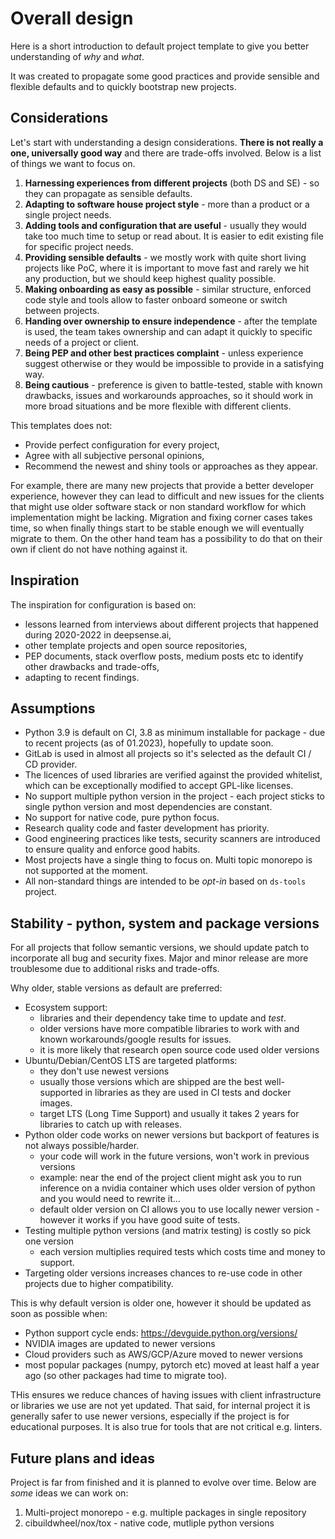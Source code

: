# **Overall design**

Here is a short introduction to default project template to give you better understanding of _why_ and _what_.

It was created to propagate some good practices and provide sensible and flexible defaults and to quickly bootstrap new projects.

## Considerations
Let's start with understanding a design considerations. **There is not really a one, universally good way** and there are trade-offs involved. Below is a list of things we want to focus on.

1. **Harnessing experiences from different projects** (both DS and SE) - so they can propagate as sensible defaults.
1. **Adapting to software house project style** - more than a product or a single project needs.
1. **Adding tools and configuration that are useful** - usually they would take too much time to setup or read about. It is easier to edit existing file for specific project needs.
1. **Providing sensible defaults** - we mostly work with quite short living projects like PoC, where it is important to move fast and rarely we hit any production, but we should keep highest quality possible.
1. **Making onboarding as easy as possible** - similar structure, enforced code style and tools allow to faster onboard someone or switch between projects.
1. **Handing over ownership to ensure independence** - after the template is used, the team takes ownership and can adapt it quickly to specific needs of a project or client.
1. **Being PEP and other best practices complaint** - unless experience suggest otherwise or they would be impossible to provide in a satisfying way.
1. **Being cautious** - preference is given to battle-tested, stable with known drawbacks, issues and workarounds approaches, so it should work in more broad situations and be more flexible with different clients.

This templates does not:
- Provide perfect configuration for every project,
- Agree with all subjective personal opinions,
- Recommend the newest and shiny tools or approaches as they appear.

For example, there are many new projects that provide a better developer experience, however they can lead to difficult and new issues for the clients that might use older software stack or non standard workflow for which implementation might be lacking. Migration and fixing corner cases takes time, so when finally things start to be stable enough we will eventually migrate to them.
On the other hand team has a possibility to do that on their own if client do not have nothing against it.

## Inspiration

The inspiration for configuration is based on:

- lessons learned from interviews about different projects that happened during 2020-2022 in deepsense.ai,
- other template projects and open source repositories,
- PEP documents, stack overflow posts, medium posts etc to identify other drawbacks and trade-offs,
- adapting to recent findings.

## Assumptions

- Python 3.9 is default on CI, 3.8 as minimum installable for package - due to recent projects (as of 01.2023), hopefully to update soon.
- GitLab is used in almost all projects so it's selected as the default CI / CD provider.
- The licences of used libraries are verified against the provided whitelist, which can be exceptionally modified to accept GPL-like licenses.
- No support multiple python version in the project - each project sticks to single python version and most dependencies are constant.
- No support for native code, pure python focus.
- Research quality code and faster development has priority.
- Good engineering practices like tests, security scanners are introduced to ensure quality and enforce good habits.
- Most projects have a single thing to focus on. Multi topic monorepo is not supported at the moment.
- All non-standard things are intended to be _opt-in_ based on `ds-tools` project.

## Stability - python, system and package versions

For all projects that follow semantic versions, we should update patch to incorporate all bug and security fixes.
Major and minor release are more troublesome due to additional risks and trade-offs.

Why older, stable versions as default are preferred:
- Ecosystem support:
  - libraries and their dependency take time to update and _test_. 
  - older versions have more compatible libraries to work with and known workarounds/google results for issues.
  - it is more likely that research open source code used older versions
- Ubuntu/Debian/CentOS LTS are targeted platforms:
  - they don't use newest versions
  - usually those versions which are shipped are the best well-supported in libraries as they are used in CI tests and docker images.
  - target LTS (Long Time Support) and usually it takes 2 years for libraries to catch up with releases.
- Python older code works on newer versions but backport of features is not always possible/harder.
  - your code will work in the future versions, won't work in previous versions
  - example: near the end of the project client might ask you to run inference on a nvidia container which uses older version of python and you would need to rewrite it...
  - default older version on CI allows you to use locally newer version - however it works if you have good suite of tests.
- Testing multiple python versions (and matrix testing) is costly so pick one version
  - each version multiplies required tests which costs time and money to support.
- Targeting older versions increases chances to re-use code in other projects due to higher compatibility.

This is why default version is older one, however it should be updated as soon as possible when:
- Python support cycle ends: https://devguide.python.org/versions/
- NVIDIA images are updated to newer versions
- Cloud providers such as AWS/GCP/Azure moved to newer versions
- most popular packages (numpy, pytorch etc) moved at least half a year ago (so other packages had time to migrate too).

THis ensures we reduce chances of having issues with client infrastructure or libraries we use are not yet updated.
That said, for internal project it is generally safer to use newer versions, especially if the project is for educational purposes.
It is also true for tools that are not critical e.g. linters.


## Future plans and ideas

Project is far from finished and it is planned to evolve over time. Below are _some_ ideas we can work on:

1. Multi-project monorepo - e.g. multiple packages in single repository
1. cibuildwheel/nox/tox - native code, mutliple python versions
